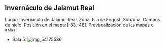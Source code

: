 ## Invernáculo de Jalamut Real
Lugar: Invernáculo de Jalamut Real.
Zona: Isla de Frigost.
Subzona: Campos de hielo.
Posición en el mapa: [-83,-48].
Previsualización de los mapas o salas:
- Sala 5: ![img_54175536](https://media.discordapp.net/attachments/1115311447145193482/1115360373781045308/54175536.jpg)